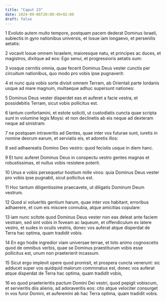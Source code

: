```yaml
---
title: "Caput 23"
date: 2024-09-06T20:00:49+02:00
draft: false
---
```



1 Evoluto autem multo tempore, postquam pacem dederat Dominus Israeli, subiectis in gyro nationibus universis, et Iosue iam longaevo, et persenilis aetatis:

2 vocavit Iosue omnem Israelem, maioresque natu, et principes ac duces, et magistros, dixitque ad eos: Ego senui, et progressioris aetatis sum:

3 vosque cernitis omnia, quae fecerit Dominus Deus vester cunctis per circuitum nationibus, quo modo pro vobis ipse pugnaverit:

4 et nunc quia vobis sorte divisit omnem Terram, ab Orientali parte Iordanis usque ad mare magnum, multaeque adhuc supersunt nationes:

5 Dominus Deus vester disperdet eas et auferet a facie vestra, et possidebitis Terram, sicut vobis pollicitus est.

6 tantum confortamini, et estote soliciti, ut custodiatis cuncta quae scripta sunt in volumine legis Moysi: et non declinetis ab eis neque ad dexteram neque ad sinistram:

7 ne postquam intraveritis ad Gentes, quae inter vos futurae sunt, iuretis in nomine deorum earum, et serviatis eis, et adoretis illos:

8 sed adhaereatis Domino Deo vestro: quod fecistis usque in diem hanc.

9 Et tunc auferet Dominus Deus in conspectu vestro gentes magnas et robustissimas, et nullus vobis resistere poterit.

10 Unus e vobis persequetur hostium mille viros: quia Dominus Deus vester pro vobis ipse pugnabit, sicut pollicitus est.

11 Hoc tantum diligentissime praecavete, ut diligatis Dominum Deum vestrum.

12 Quod si volueritis gentium harum, quae inter vos habitant, erroribus adhaerere, et cum eis miscere connubia, atque amicitias copulare:

13 iam nunc scitote quod Dominus Deus vester non eas deleat ante faciem vestram, sed sint vobis in foveam ac laqueum, et offendiculum ex latere vestro, et sudes in oculis vestris, donec vos auferat atque disperdat de Terra hac optima, quam tradidit vobis.

14 En ego hodie ingredior viam universae terrae, et toto animo cognoscetis quod de omnibus verbis, quae se Dominus praestiturum vobis esse pollicitus est, unum non praeterierit incassum.

15 Sicut ergo implevit opere quod promisit, et prospera cuncta venerunt: sic adducet super vos quidquid malorum comminatus est, donec vos auferat atque disperdat de Terra hac optima, quam tradidit vobis,

16 eo quod praeterieritis pactum Domini Dei vestri, quod pepigit vobiscum, et servieritis diis alienis, ad adoraveritis eos: cito atque velociter consurget in vos furor Domini, et auferemini ab hac Terra optima, quam tradidit vobis.

